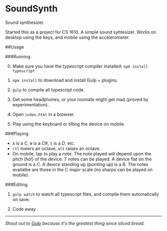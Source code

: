 SoundSynth
==========

Sound synthesizer.

Started this as a project for CS 1610. A simple sound syhtesizer. Works on desktop using the keys, and mobile using the accelerometer. 

##Usage

###Running

0. Make sure you have the typescript compiler installed: `npm install typescript`

1. `npm install` to download and install Gulp + plugins. 

2. `gulp` to compile all typescript code.

3. Get some headphones, or your roomate might get mad (proved by experimentation).

4. Open `index.html` in a browser. 

5. Play using the keyboard or tilting the device on mobile.

###Playing

 - `A` is a *C*, `W` is a *C#*,  `S` is a *D*, etc. 
 - `ctl` lowers an octave, `alt` raises an octave. 
 - On mobile, tap to play a note. The note played will depend upon the pitch (*ha!*) of the device. 7 notes can be played. A device flat on the ground is a *C*. A device standing up (pointing up) is a B. The notes availalbe are those in the C major scale (no sharps can be played on mobile).

###Editing

1. `gulp watch` to watch all typescript files, and compile them automatically on save.

2. Code away.

------------

*Shout out to [Gulp](http://gulpjs.com) because it's the greatest thing since sliced bread.*